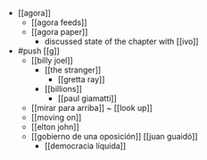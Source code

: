 - [[agora]]
  - [[agora feeds]]
  - [[agora paper]]
    - discussed state of the chapter with [[ivo]]
- #push [[g]]
  - [[billy joel]]
    - [[the stranger]]
      - [[gretta ray]]
    - [[billions]]
      - [[paul giamatti]]
  - [[mirar para arriba]] ~ [[look up]]
  - [[moving on]]
  - [[elton john]]
  - [[gobierno de una oposición]] [[juan guaidó]]
    - [[democracia líquida]]
